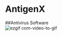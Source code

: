 # AntigenX
##Antivirus Software  
![ezgif com-video-to-gif](https://user-images.githubusercontent.com/22214754/104202140-627b6b00-53df-11eb-9b6c-9cb087ab6daa.gif)


